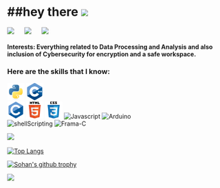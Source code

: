 <h1>
  ##hey there
  <img src="https://media.giphy.com/media/hvRJCLFzcasrR4ia7z/giphy.gif" width="30px"/>
</h1>

<a href="https://www.linkedin.com/in/sohan-nair-7a06a2203">
  <img align="left" width="40px" src="https://cliply.co/wp-content/uploads/2021/02/372102050_LINKEDIN_ICON_TRANSPARENT_1080.gif"  />
</a>
<a href="#">
  <img align="left" width="40px" src="https://cliply.co/wp-content/uploads/2019/07/371907300_INSTAGRAM_ICON_TRANSPARENT_400.gif" />
</a>
<a href="mailto:bsohannair@gmail.com">
  <img align="left" width="29px" src="https://www.bootgum.com/wp-content/uploads/2018/07/Email_Open_550px-1.gif" />
</a>
<br/>

#### Interests: Everything related to Data Processing and Analysis and also inclusion of Cybersecurity for encryption and a safe workspace.

<h3 align="left">Here are the skills that I know:</h3>


<p align="left">
   <img src="https://raw.githubusercontent.com/devicons/devicon/master/icons/python/python-original.svg" alt="python" width="40" height="40"/>
   <img src="https://raw.githubusercontent.com/devicons/devicon/master/icons/cplusplus/cplusplus-original.svg" alt="cplusplus" width="40" height="40"/>
   <br/>
   <img src="https://raw.githubusercontent.com/devicons/devicon/master/icons/c/c-original.svg" alt="c" width="40" height="40"/>
   <img src="https://raw.githubusercontent.com/devicons/devicon/master/icons/html5/html5-original-wordmark.svg" alt="html5" width="40" height="40"/>
   <img src="https://raw.githubusercontent.com/devicons/devicon/master/icons/css3/css3-original-wordmark.svg" alt="css3" width="40" height="40"/>
   <img src="https://img.icons8.com/color/452/javascript--v1.png" alt="Javascript" width="40" height="40"/>
   <img src="https://upload.wikimedia.org/wikipedia/commons/8/87/Arduino_Logo.svg" alt="Arduino" width="40" height="30"/>
   <br/>
   <img src="https://cdn-icons-png.flaticon.com/512/1053/1053367.png" alt="shellScripting" width="35" height="35"/>
   <img src="https://upload.wikimedia.org/wikipedia/commons/a/a8/Frama-C_logo%2C_full.png" alt="Frama-C" width="100" height="35"/>
</p>

<img src="https://github-readme-stats.vercel.app/api?username=maverick9872&show_icons=true&theme=aura_dark" width="400">

[![Top Langs](https://github-readme-stats.vercel.app/api/top-langs/?username=maverick9872&layout=compact&langs_count=10&hide=coq,Makefile)](https://github.com/anuraghazra/github-readme-stats)

[![Sohan's github trophy](https://github-profile-trophy.vercel.app/?username=maverick9872&row=1&margin-w=5)](https://github.com/maverick9872/github-profile-trophy)

![](https://komarev.com/ghpvc/?username=maverick9872&color=green)
